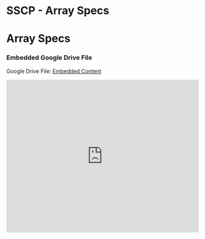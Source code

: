 # SSCP - Array Specs

# Array Specs

[](https://drive.google.com/folderview?id=1US_K1hr-5mINbCpBjF9oxMfVc_OOjIxk)

### Embedded Google Drive File

Google Drive File: [Embedded Content](https://drive.google.com/embeddedfolderview?id=1US_K1hr-5mINbCpBjF9oxMfVc_OOjIxk#list)

<iframe width="100%" height="400" src="https://drive.google.com/embeddedfolderview?id=1US_K1hr-5mINbCpBjF9oxMfVc_OOjIxk#list" frameborder="0"></iframe>


